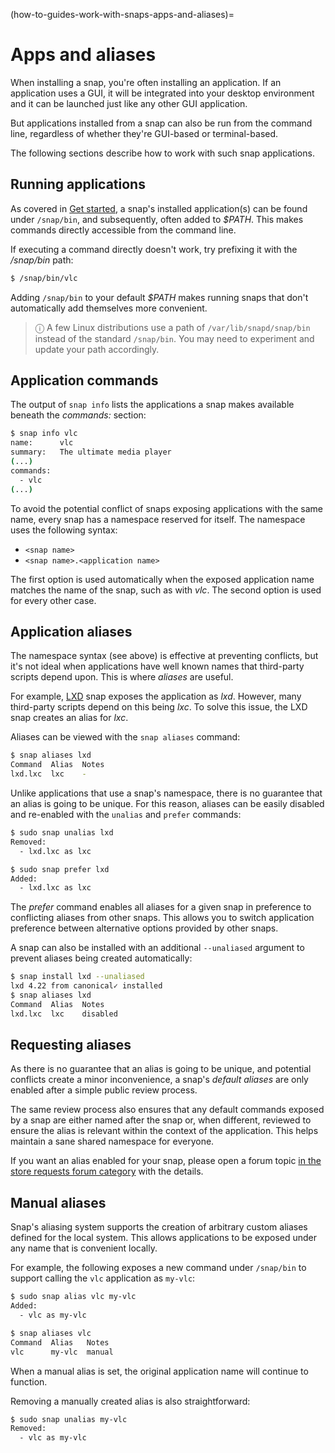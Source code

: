 (how-to-guides-work-with-snaps-apps-and-aliases)=
# Apps and aliases

When installing a snap, you're often installing an application. If an application uses a GUI, it will be integrated into your desktop environment and it can be launched just like any other GUI application. 

But applications installed from a snap can also be run from the command line, regardless of whether they're GUI-based or terminal-based.

The following sections describe how to work with such snap applications.

## Running applications

As covered in [Get started](/tutorials/get-started), a snap's installed application(s) can be found under `/snap/bin`, and subsequently, often added to _$PATH_. This makes commands directly accessible from the command line. 

If executing a command directly doesn't work, try prefixing it with the */snap/bin* path:

```bash
$ /snap/bin/vlc
```
Adding `/snap/bin` to your default _$PATH_ makes running snaps that don't automatically add themselves more convenient.

> ⓘ A few Linux distributions use a path of `/var/lib/snapd/snap/bin` instead of the standard `/snap/bin`. You may need to experiment and update your path accordingly.

## Application commands

The output of `snap info` lists the applications a snap makes available beneath the *commands:* section:

```bash
$ snap info vlc
name:      vlc
summary:   The ultimate media player
(...)
commands:
  - vlc
(...)
```

To avoid the potential conflict of snaps exposing applications with the same name, every snap has a namespace reserved for itself.  The namespace uses the following syntax:

- `<snap name>`
- `<snap name>.<application name>`

The first option is used automatically when the exposed application name matches the name of the  snap, such as with *vlc*. The second option is used for every other case.

<h2 id='heading--aliases'>Application aliases</h2>

The namespace syntax (see above) is effective at preventing conflicts, but it's not ideal when applications have well known names that third-party scripts depend upon. This is where *aliases* are useful.

For example, [LXD](https://canonical.com/lxd) snap exposes the application as *lxd*. However, many third-party scripts depend on this being  *lxc*. To solve this issue, the LXD snap creates an alias for *lxc*.

Aliases can be viewed with the `snap aliases` command: 

```bash
$ snap aliases lxd
Command  Alias  Notes
lxd.lxc  lxc    -
```
Unlike applications that use a snap's namespace, there is no guarantee that an alias is going to be unique. For this reason, aliases can be easily disabled and re-enabled with the `unalias` and `prefer` commands:

```bash
$ sudo snap unalias lxd
Removed:
  - lxd.lxc as lxc

$ sudo snap prefer lxd 
Added:
  - lxd.lxc as lxc
```

The *prefer* command enables all aliases for a given snap in preference to conflicting aliases from other snaps. This allows you to switch application preference between alternative options provided by other snaps.

A snap can also be installed with an additional `--unaliased` argument to prevent aliases being created automatically:

```bash
$ snap install lxd --unaliased
lxd 4.22 from canonical✓ installed
$ snap aliases lxd
Command  Alias  Notes
lxd.lxc  lxc    disabled
```

## Requesting aliases

As there is no guarantee that an alias is going to be unique, and potential conflicts create a minor inconvenience, a snap's *default aliases* are only enabled after a simple public review process.

The same review process also ensures that any default commands exposed by a snap are either named after the snap or, when different, reviewed to ensure the alias is relevant within the context of the application. This helps maintain a sane shared namespace for everyone.

If you want an alias enabled for your snap, please open a forum topic [in the store requests forum category](https://forum.snapcraft.io/c/store-requests) with the details.

## Manual aliases

Snap's aliasing system supports the creation of arbitrary custom aliases defined for the local system. This allows applications to be exposed under any name that is convenient locally.

For example, the following exposes a new command under `/snap/bin` to support calling the `vlc` application as `my-vlc`:

```bash
$ sudo snap alias vlc my-vlc
Added:
  - vlc as my-vlc

$ snap aliases vlc
Command  Alias   Notes
vlc      my-vlc  manual
```

When a manual alias is set, the original application name will continue to function.

Removing a manually created alias is also straightforward:

```bash
$ sudo snap unalias my-vlc    
Removed:
  - vlc as my-vlc
```

